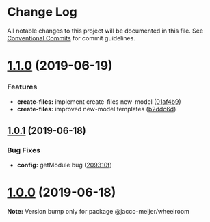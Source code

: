 # Change Log

All notable changes to this project will be documented in this file.
See [Conventional Commits](https://conventionalcommits.org) for commit guidelines.

# [1.1.0](https://github.com/jaccomeijer/wheelroom/compare/@jacco-meijer/wheelroom@1.0.1...@jacco-meijer/wheelroom@1.1.0) (2019-06-19)


### Features

* **create-files:** implement create-files new-model ([01af4b9](https://github.com/jaccomeijer/wheelroom/commit/01af4b9))
* **create-files:** improved new-model templates ([b2ddc6d](https://github.com/jaccomeijer/wheelroom/commit/b2ddc6d))





## [1.0.1](https://github.com/jaccomeijer/wheelroom/compare/@jacco-meijer/wheelroom@1.0.0...@jacco-meijer/wheelroom@1.0.1) (2019-06-18)


### Bug Fixes

* **config:** getModule bug ([209310f](https://github.com/jaccomeijer/wheelroom/commit/209310f))





# [1.0.0](https://github.com/jaccomeijer/wheelroom/compare/@jacco-meijer/wheelroom@0.1.3...@jacco-meijer/wheelroom@1.0.0) (2019-06-18)

**Note:** Version bump only for package @jacco-meijer/wheelroom
